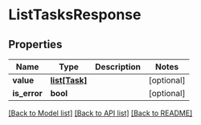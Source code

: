 # ListTasksResponse

## Properties
Name | Type | Description | Notes
------------ | ------------- | ------------- | -------------
**value** | [**list[Task]**](Task.md) |  | [optional] 
**is_error** | **bool** |  | [optional] 

[[Back to Model list]](../README.md#documentation-for-models) [[Back to API list]](../README.md#documentation-for-api-endpoints) [[Back to README]](../README.md)

